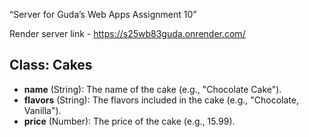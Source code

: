 “Server for Guda’s Web Apps Assignment 10”

Render server link - https://s25wb83guda.onrender.com/
## Class: Cakes
- **name** (String): The name of the cake (e.g., "Chocolate Cake").
- **flavors** (String): The flavors included in the cake (e.g., "Chocolate, Vanilla").
- **price** (Number): The price of the cake (e.g., 15.99).
